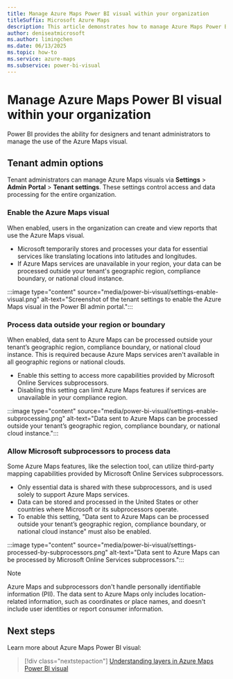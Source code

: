```yaml
---
title: Manage Azure Maps Power BI visual within your organization
titleSuffix: Microsoft Azure Maps
description: This article demonstrates how to manage Azure Maps Power BI visual within your organization.
author: deniseatmicrosoft
ms.author: limingchen
ms.date: 06/13/2025
ms.topic: how-to
ms.service: azure-maps
ms.subservice: power-bi-visual
---
```


# Manage Azure Maps Power BI visual within your organization

Power BI provides the ability for designers and tenant administrators to manage the use of the Azure Maps visual.

## Tenant admin options

Tenant administrators can manage Azure Maps visuals via **Settings** &gt; **Admin** **Portal** &gt; **Tenant settings**. These settings control access and data processing for the entire organization.

### Enable the Azure Maps visual

When enabled, users in the organization can create and view reports that use the Azure Maps visual.

- Microsoft temporarily stores and processes your data for essential services like translating locations into latitudes and longitudes.
- If Azure Maps services are unavailable in your region, your data can be processed outside your tenant's geographic region, compliance boundary, or national cloud instance.

:::image type="content" source="media/power-bi-visual/settings-enable-visual.png" alt-text="Screenshot of the tenant settings to enable the Azure Maps visual in the Power BI admin portal.":::

### Process data outside your region or boundary

When enabled, data sent to Azure Maps can be processed outside your tenant’s geographic region, compliance boundary, or national cloud instance. This is required because Azure Maps services aren't available in all geographic regions or national clouds.

- Enable this setting to access more capabilities provided by Microsoft Online Services subprocessors.
- Disabling this setting can limit Azure Maps features if services are unavailable in your compliance region.

:::image type="content" source="media/power-bi-visual/settings-enable-subprocessing.png" alt-text="Data sent to Azure Maps can be processed outside your tenant’s geographic region, compliance boundary, or national cloud instance.":::

### Allow Microsoft subprocessors to process data

Some Azure Maps features, like the selection tool, can utilize third-party mapping capabilities provided by Microsoft Online Services subprocessors.

- Only essential data is shared with these subprocessors, and is used solely to support Azure Maps services.
- Data can be stored and processed in the United States or other countries where Microsoft or its subprocessors operate.
- To enable this setting, "Data sent to Azure Maps can be processed outside your tenant’s geographic region, compliance boundary, or national cloud instance" must also be enabled.

:::image type="content" source="media/power-bi-visual/settings-processed-by-subprocessors.png" alt-text="Data sent to Azure Maps can be processed by Microsoft Online Services subprocessors.":::

> [!NOTE]
> Azure Maps and subprocessors don't handle personally identifiable information (PII). The data sent to Azure Maps only includes location-related information, such as coordinates or place names, and doesn't include user identities or report consumer information.

## Next steps

Learn more about Azure Maps Power BI visual:

> [!div class="nextstepaction"]
> [Understanding layers in Azure Maps Power BI visual](power-bi-visual-understanding-layers.md)
